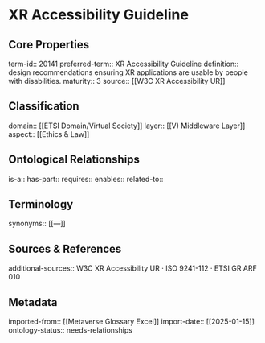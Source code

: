 # XR Accessibility Guideline

## Core Properties
term-id:: 20141
preferred-term:: XR Accessibility Guideline
definition:: design recommendations ensuring XR applications are usable by people with disabilities.
maturity:: 3
source:: [[W3C XR Accessibility UR]]

## Classification
domain:: [[ETSI Domain/Virtual Society]]
layer:: [[V) Middleware Layer]]
aspect:: [[Ethics & Law]]

## Ontological Relationships
is-a:: 
has-part:: 
requires:: 
enables:: 
related-to:: 

## Terminology
synonyms:: [[—]]

## Sources & References
additional-sources:: W3C XR Accessibility UR · ISO 9241-112 · ETSI GR ARF 010

## Metadata
imported-from:: [[Metaverse Glossary Excel]]
import-date:: [[2025-01-15]]
ontology-status:: needs-relationships